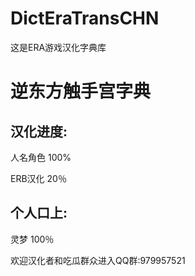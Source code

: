 # DictEraTransCHN
这是ERA游戏汉化字典库
# 逆东方触手宫字典
## 汉化进度:
人名角色 100%

ERB汉化 20％
## 个人口上:
灵梦 100％


欢迎汉化者和吃瓜群众进入QQ群:979957521

